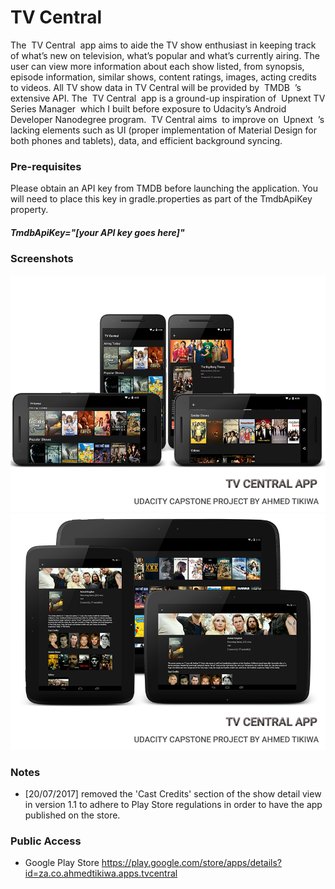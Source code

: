 # TV Central

The ​ TV Central ​ app aims to aide the TV show enthusiast in keeping track of what’s new on
television, what’s popular and what’s currently airing. The user can view more information about
each show listed, from synopsis, episode information, similar shows, content ratings, images,
acting credits to videos. All TV show data in TV Central will be provided by ​ TMDB ​ ’s extensive
API. The ​ TV Central ​ app is a ground-up inspiration of ​ Upnext TV Series Manager ​ which I built
before exposure to Udacity’s Android Developer Nanodegree program. ​ TV Central aims ​ to
improve on ​ Upnext ​ ’s lacking elements such as UI (proper implementation of Material Design for
both phones and tablets), data, and efficient background syncing.

### Pre-requisites
Please obtain an API key from TMDB before launching the application. You will need to place
this key in gradle.properties as part of the TmdbApiKey property.

##### TmdbApiKey="[your API key goes here]"

### Screenshots
![device promo](https://github.com/akitikkx/Capstone-Project/blob/develop/screenshots/tvcentral_device_promo_800x600.png "TV Central promo")
![device promo](https://github.com/akitikkx/Capstone-Project/blob/develop/screenshots/tvcentral_tablet_promo_800x600.png "TV Central promo")

### Notes
- [20/07/2017] removed the 'Cast Credits' section of the show detail view in version 1.1 to adhere to Play Store 
regulations in order to have the app published on the store.

### Public Access
- Google Play Store https://play.google.com/store/apps/details?id=za.co.ahmedtikiwa.apps.tvcentral